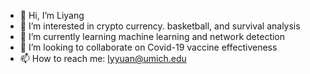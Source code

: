 - 👋 Hi, I’m Liyang
- 👀 I’m interested in crypto currency. basketball, and survival analysis
- 🌱 I’m currently learning machine learning and network detection
- 💞️ I’m looking to collaborate on Covid-19 vaccine effectiveness
- 📫 How to reach me: lyyuan@umich.edu

<!---
lyyuan0117/lyyuan0117 is a ✨ special ✨ repository because its `README.md` (this file) appears on your GitHub profile.
You can click the Preview link to take a look at your changes.
--->
